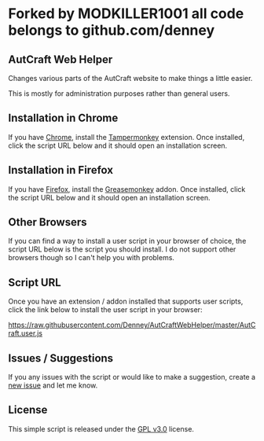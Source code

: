 # Forked by MODKILLER1001 all code belongs to github.com/denney

## AutCraft Web Helper
Changes various parts of the AutCraft website to make things a little easier.

This is mostly for administration purposes rather than general users.

## Installation in Chrome
If you have [Chrome](http://www.google.com/chrome/), install the [Tampermonkey](https://chrome.google.com/webstore/detail/tampermonkey/dhdgffkkebhmkfjojejmpbldmpobfkfo?hl=en) extension. Once installed, click the script URL below and it should open an installation screen.

## Installation in Firefox
If you have [Firefox](http://www.mozilla.com/firefox/), install the [Greasemonkey](https://addons.mozilla.org/firefox/addon/748) addon. Once installed, click the script URL below and it should open an installation screen.

## Other Browsers
If you can find a way to install a user script in your browser of choice, the script URL below is the script you should install. I do not support other browsers though so I can't help you with problems.

## Script URL
Once you have an extension / addon installed that supports user scripts, click the link below to install the user script in your browser:

https://raw.githubusercontent.com/Denney/AutCraftWebHelper/master/AutCraft.user.js

## Issues / Suggestions
If you any issues with the script or would like to make a suggestion, create a [new issue](https://github.com/Denney/AutCraftWebHelper/issues) and let me know.

## License
This simple script is released under the [GPL v3.0](https://raw.githubusercontent.com/Denney/AutCraftWebHelper/master/LICENSE) license.
